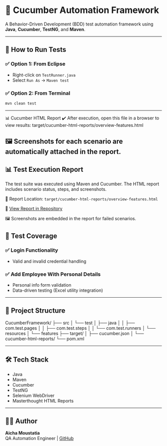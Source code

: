 # 🔪 Cucumber Automation Framework

A Behavior-Driven Development (BDD) test automation framework using **Java**, **Cucumber**, **TestNG**, and **Maven**.

---

## 🚀 How to Run Tests

### ✅ Option 1: From Eclipse
- Right-click on `TestRunner.java`  
- Select `Run As` → `Maven test`

### ✅ Option 2: From Terminal
```bash
mvn clean test
```

---

📊 Cucumber HTML Report
✔️ After execution, open this file in a browser to view results:
target/cucumber-html-reports/overview-features.html

🖼️ Screenshots for each scenario are automatically attached in the report.
---
## 📊 Test Execution Report

The test suite was executed using Maven and Cucumber. The HTML report includes scenario status, steps, and screenshots.

📁 Report Location: `target/cucumber-html-reports/overview-features.html`

🔗 [View Report in Repository](https://github.com/Ayesha-sys-QA/CucumberFramework/blob/main/target/cucumber-html-reports/overview-features.html)

🖼️ Screenshots are embedded in the report for failed scenarios.

## 🧩 Test Coverage

### ✅ Login Functionality  
- Valid and invalid credential handling

### ✅ Add Employee With Personal Details  
- Personal info form validation  
- Data-driven testing (Excel utility integration)

---

## 📁 Project Structure

CucumberFramework/
├── src
│   └── test
│       ├── java
│       │   ├── com.test.pages
│       │   ├── com.test.steps
│       │   └── com.test.runners
│       └── resources
│           └── features
├── target/
│   ├── cucumber.json
│   └── cucumber-html-reports/
└── pom.xml

---

## 🛠 Tech Stack
- Java  
- Maven  
- Cucumber  
- TestNG  
- Selenium WebDriver  
- Masterthought HTML Reports

---

## 🙋‍♀️ Author

**Aicha Moustatia**  
QA Automation Engineer | [GitHub](https://github.com/Ayesha-sys-QA)

